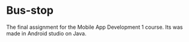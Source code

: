 # Bus-stop
The final assignment for the Mobile App Development 1 course. Its was made in Android studio on Java.
